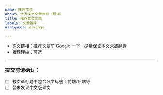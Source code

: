 ```yaml
---
name: 推荐文章
about: 优秀英文文章推荐（翻译）
title: 推荐优秀文章
labels: 文章推荐
assignees: devgogo

---
```


- 原文链接：推荐文章前 Google 一下，尽量保证本文未被翻译
- 推荐理由：可选

---

### 提交前请确认：

* [ ] 按文章标题中包含分类标签：前端/后端等
* [ ] 暂未发现中文版译文
